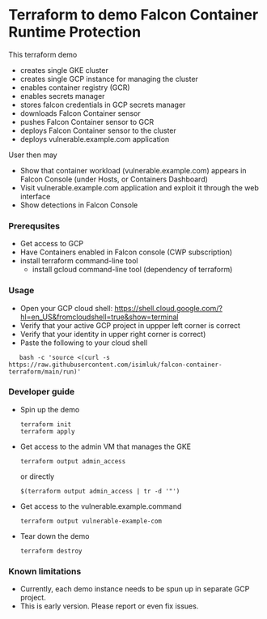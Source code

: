 # Terraform to demo Falcon Container Runtime Protection

This terraform demo
 * creates single GKE cluster
 * creates single GCP instance for managing the cluster
 * enables container registry (GCR)
 * enables secrets manager
 * stores falcon credentials in GCP secrets manager
 * downloads Falcon Container sensor
 * pushes Falcon Container sensor to GCR
 * deploys Falcon Container sensor to the cluster
 * deploys vulnerable.example.com application

User then may
 * Show that container workload (vulnerable.example.com) appears in Falcon Console (under Hosts, or Containers Dashboard)
 * Visit vulnerable.example.com application and exploit it through the web interface
 * Show detections in Falcon Console

### Prerequsites
 - Get access to GCP
 - Have Containers enabled in Falcon console (CWP subscription)
 - install terraform command-line tool
   - install gcloud command-line tool (dependency of terraform)

### Usage

 - Open your GCP cloud shell: https://shell.cloud.google.com/?hl=en_US&fromcloudshell=true&show=terminal
 - Verify that your active GCP project in uppper left corner is correct
 - Verify that your identity in upper right corner is correct)
 - Paste the following to your cloud shell
```
   bash -c 'source <(curl -s https://raw.githubusercontent.com/isimluk/falcon-container-terraform/main/run)'
```


### Developer guide

 - Spin up the demo
   ```
   terraform init
   terraform apply
   ```

 - Get access to the admin VM that manages the GKE
   ```
   terraform output admin_access
   ```
   or directly
   ```
   $(terraform output admin_access | tr -d '"')
   ```

 - Get access to the vulnerable.example.command
   ```
   terraform output vulnerable-example-com
   ```

 - Tear down the demo
   ```
   terraform destroy
   ```

### Known limitations

 - Currently, each demo instance needs to be spun up in separate GCP project.
 - This is early version. Please report or even fix issues.
